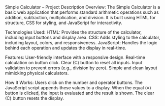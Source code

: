 Simple Calculator – Project Description
Overview:
The Simple Calculator is a basic web application that performs standard arithmetic operations such as addition, subtraction, multiplication, and division. It is built using HTML for structure, CSS for styling, and JavaScript for interactivity.


Technologies Used:
HTML: Provides the structure of the calculator, including input buttons and display area.
CSS: Adds styling to the calculator, including layout, colors, and responsiveness.
JavaScript: Handles the logic behind each operation and updates the display in real-time.

Features:
User-friendly interface with a responsive design.
Real-time calculation on button click.
Clear (C) button to reset all inputs.
Input validation to prevent errors (e.g., division by zero).
Simple and clean layout mimicking physical calculators.


How It Works:
Users click on the number and operator buttons.
The JavaScript script appends these values to a display.
When the equal (=) button is clicked, the input is evaluated and the result is shown.
The clear (C) button resets the display.
